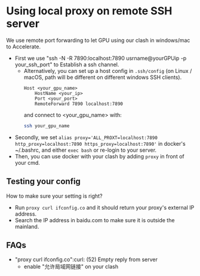 # Using local proxy on remote SSH server

We use remote port forwarding to let GPU using our clash in windows/mac to Accelerate.
- First we use "ssh -N  -R 7890:localhost:7890 usrname@yourGPUip -p your_ssh_port" to Establish a ssh channel.
  - Alternatively, you can set up a host config in `.ssh/config` (on Linux / macOS, path will be different on different windows SSH clients).
    ```
    Host <your_gpu_name>
        HostName <your_ip>
        Port <your_port>
        RemoteForward 7890 localhost:7890
    ```
    and connect to <your_gpu_name> with:
    ```bash
    ssh your_gpu_name
    ```
- Secondly, we set `alias proxy='ALL_PROXT=localhost:7890 http_proxy=localhost:7890 https_proxy=localhost:7890'`
  in docker's ~/.bashrc, and either `exec bash` or re-login to your server.
- Then, you can use docker with your clash by adding `proxy` in front of your cmd.

## Testing your config

How to make sure your setting is right?
- Run `proxy curl ifconfig.co` and it should return your proxy's external IP address.
- Search the IP address in baidu.com to make sure it is outside the mainland.

## FAQs

- "proxy curl ifconfig.co":curl: (52) Empty reply from server 
  - enable "允许局域网链接" on your clash
